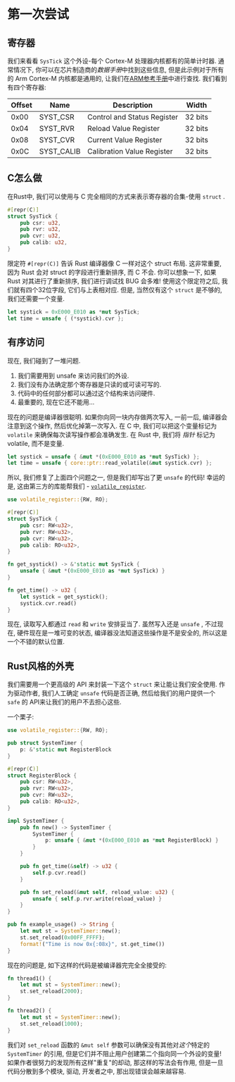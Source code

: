 # 第一次尝试

## 寄存器

我们来看看 `SysTick` 这个外设-每个 Cortex-M 处理器内核都有的简单计时器. 通常情况下, 你可以在芯片制造商的*数据手册*中找到这些信息, 但是此示例对于所有的 Arm Cortex-M 内核都是通用的, 让我们在[ARM参考手册]中进行查找. 我们看到有四个寄存器:

[ARM参考手册]: http://infocenter.arm.com/help/topic/com.arm.doc.dui0553a/Babieigh.html

| Offset | Name        | Description                 | Width  |
|--------|-------------|-----------------------------|--------|
| 0x00   | SYST_CSR    | Control and Status Register | 32 bits|
| 0x04   | SYST_RVR    | Reload Value Register       | 32 bits|
| 0x08   | SYST_CVR    | Current Value Register      | 32 bits|
| 0x0C   | SYST_CALIB  | Calibration Value Register  | 32 bits|

## C怎么做

在Rust中, 我们可以使用与 C 完全相同的方式来表示寄存器的合集-使用 `struct` .

```rust
#[repr(C)]
struct SysTick {
    pub csr: u32,
    pub rvr: u32,
    pub cvr: u32,
    pub calib: u32,
}
```

限定符 `#[repr(C)]` 告诉 Rust 编译器像 C 一样对这个 struct 布局. 这非常重要, 因为 Rust 会对 struct 的字段进行重新排序, 而 C 不会. 你可以想象一下, 如果 Rust 对其进行了重新排序, 我们进行调试找 BUG 会多难! 使用这个限定符之后, 我们就有四个32位字段, 它们与上表相对应. 但是, 当然仅有这个 `struct` 是不够的, 我们还需要一个变量.

```rust
let systick = 0xE000_E010 as *mut SysTick;
let time = unsafe { (*systick).cvr };
```

## 有序访问

现在, 我们碰到了一堆问题.

1. 我们需要用到 unsafe 来访问我们的外设.
2. 我们没有办法确定那个寄存器是只读的或可读可写的.
3. 代码中的任何部分都可以通过这个结构来访问硬件.
4. 最重要的, 现在它还不能用...

现在的问题是编译器很聪明. 如果你向同一块内存做两次写入, 一前一后, 编译器会注意到这个操作, 然后优化掉第一次写入. 在 C 中, 我们可以把这个变量标记为 `volatile` 来确保每次读写操作都会准确发生. 在 Rust 中, 我们将 *指针* 标记为 volatile, 而不是变量.

```rust
let systick = unsafe { &mut *(0xE000_E010 as *mut SysTick) };
let time = unsafe { core::ptr::read_volatile(&mut systick.cvr) };
```

所以, 我们修复了上面四个问题之一, 但是我们却写出了更 `unsafe` 的代码! 幸运的是, 这由第三方的库能帮我们 - [`volatile_register`].

[`volatile_register`]: https://crates.io/crates/volatile_register

```rust
use volatile_register::{RW, RO};

#[repr(C)]
struct SysTick {
    pub csr: RW<u32>,
    pub rvr: RW<u32>,
    pub cvr: RW<u32>,
    pub calib: RO<u32>,
}

fn get_systick() -> &'static mut SysTick {
    unsafe { &mut *(0xE000_E010 as *mut SysTick) }
}

fn get_time() -> u32 {
    let systick = get_systick();
    systick.cvr.read()
}
```

现在, 读取写入都通过 `read` 和 `write` 安排妥当了. 虽然写入还是 `unsafe` , 不过现在, 硬件现在是一堆可变的状态, 编译器没法知道这些操作是不是安全的, 所以这是一个不错的默认位置.

## Rust风格的外壳

我们需要用一个更高级的 API 来封装一下这个 `struct` 来让能让我们安全使用. 作为驱动作者, 我们人工确定 `unsafe` 代码是否正确, 然后给我们的用户提供一个 `safe` 的 API来让我们的用户不去担心这些.

一个栗子:

```rust
use volatile_register::{RW, RO};

pub struct SystemTimer {
    p: &'static mut RegisterBlock
}

#[repr(C)]
struct RegisterBlock {
    pub csr: RW<u32>,
    pub rvr: RW<u32>,
    pub cvr: RW<u32>,
    pub calib: RO<u32>,
}

impl SystemTimer {
    pub fn new() -> SystemTimer {
        SystemTimer {
            p: unsafe { &mut *(0xE000_E010 as *mut RegisterBlock) }
        }
    }

    pub fn get_time(&self) -> u32 {
        self.p.cvr.read()
    }

    pub fn set_reload(&mut self, reload_value: u32) {
        unsafe { self.p.rvr.write(reload_value) }
    }
}

pub fn example_usage() -> String {
    let mut st = SystemTimer::new();
    st.set_reload(0x00FF_FFFF);
    format!("Time is now 0x{:08x}", st.get_time())
}
```

现在的问题是, 如下这样的代码是被编译器完完全全接受的:

```rust
fn thread1() {
    let mut st = SystemTimer::new();
    st.set_reload(2000);
}

fn thread2() {
    let mut st = SystemTimer::new();
    st.set_reload(1000);
}
```

我们对 `set_reload` 函数的 `&mut self` 参数可以确保没有其他对*这个*特定的 `SystemTimer` 的引用, 但是它们并不阻止用户创建第二个指向同一个外设的变量! 如果作者很努力的发现所有这样"重复"的却动, 那这样的写法会有作用, 但是一旦代码分散到多个模块, 驱动, 开发者之中, 那出现错误会越来越容易.
